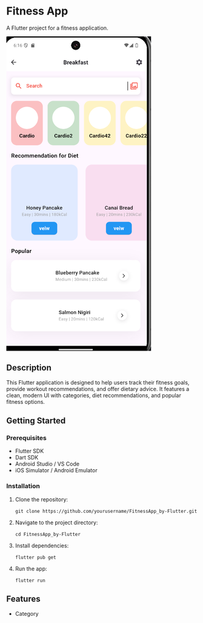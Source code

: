 # Fitness App

A Flutter project for a fitness application.

![App Screenshot](image.png)

## Description

This Flutter application is designed to help users track their fitness goals, provide workout recommendations, and offer dietary advice. It features a clean, modern UI with categories, diet recommendations, and popular fitness options.

## Getting Started

### Prerequisites

- Flutter SDK
- Dart SDK
- Android Studio / VS Code
- iOS Simulator / Android Emulator

### Installation

1. Clone the repository:
   ```
   git clone https://github.com/yourusername/FitnessApp_by-Flutter.git
   ```

2. Navigate to the project directory:
   ```
   cd FitnessApp_by-Flutter
   ```

3. Install dependencies:
   ```
   flutter pub get
   ```

4. Run the app:
   ```
   flutter run
   ```

## Features

- Category
